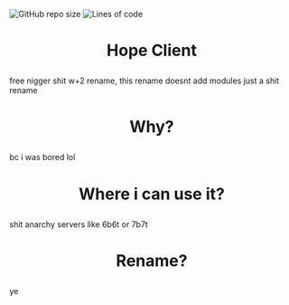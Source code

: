 ![GitHub repo size](https://img.shields.io/github/repo-size/Twatchal/Hope-project)
![Lines of code](https://img.shields.io/tokei/lines/github/Twatchal/Hope-project)
# <p align="center">Hope Client</p>
free nigger shit w+2 rename, this rename doesnt add modules just a shit rename

# <p align="center">Why?</p>
bc i was bored lol

# <p align="center">Where i can use it?</p>
shit anarchy servers like 6b6t or 7b7t

# <p align="center">Rename?</p>
ye
